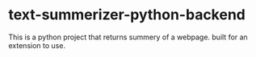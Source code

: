 # text-summerizer-python-backend
This is a python project that returns summery of a webpage. built for an extension to use.
